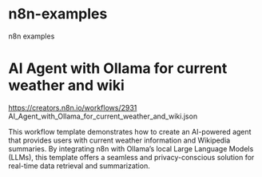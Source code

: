 # n8n-examples
n8n examples

# AI Agent with Ollama for current weather and wiki

https://creators.n8n.io/workflows/2931
AI_Agent_with_Ollama_for_current_weather_and_wiki.json

This workflow template demonstrates how to create an AI-powered agent that provides users with current weather information and Wikipedia summaries. By integrating n8n with Ollama’s local Large Language Models (LLMs), this template offers a seamless and privacy-conscious solution for real-time data retrieval and summarization.

